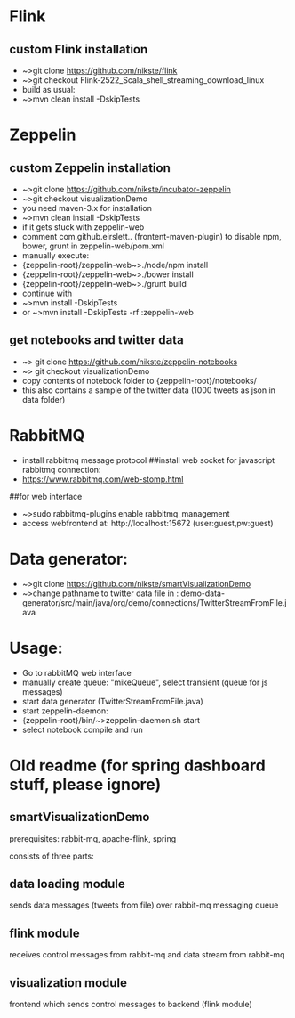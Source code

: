 # Flink
## custom Flink installation
- ~>git clone https://github.com/nikste/flink 
- ~>git checkout Flink-2522_Scala_shell_streaming_download_linux
- build as usual:
 - ~>mvn clean install -DskipTests

# Zeppelin
## custom Zeppelin installation
- ~>git clone https://github.com/nikste/incubator-zeppelin
- ~>git checkout visualizationDemo
- you need maven-3.x for installation
- ~>mvn clean install -DskipTests
- if it gets stuck with zeppelin-web
- comment <plugin><groupId>com.github.eirslett</groupId>..</plugin> (frontent-maven-plugin) to disable npm, bower, grunt in zeppelin-web/pom.xml
- manually execute:
- {zeppelin-root}/zeppelin-web~>./node/npm install
- {zeppelin-root}/zeppelin-web~>./bower install
- {zeppelin-root}/zeppelin-web~>./grunt build
- continue with
- ~>mvn install -DskipTests 
- or ~>mvn install -DskipTests -rf :zeppelin-web

## get notebooks and twitter data
- ~> git clone https://github.com/nikste/zeppelin-notebooks
- ~> git checkout visualizationDemo
- copy contents of notebook folder to {zeppelin-root}/notebooks/
- this also contains a sample of the twitter data (1000 tweets as json in data folder)

# RabbitMQ
- install rabbitmq message protocol
##install web socket for javascript rabbitmq connection:
- https://www.rabbitmq.com/web-stomp.html 

##for web interface
- ~>sudo rabbitmq-plugins enable rabbitmq_management
- access webfrontend at: http://localhost:15672 (user:guest,pw:guest)


# Data generator:
- ~>git clone https://github.com/nikste/smartVisualizationDemo
- ~>change pathname to twitter data file in : demo-data-generator/src/main/java/org/demo/connections/TwitterStreamFromFile.java


# Usage:
- Go to rabbitMQ web interface
- manually create queue: "mikeQueue", select transient (queue for js messages)
- start data generator (TwitterStreamFromFile.java)
- start zeppelin-daemon:
- {zeppelin-root}/bin/~>zeppelin-daemon.sh start
- select notebook compile and run









# Old readme (for spring dashboard stuff, please ignore)
## smartVisualizationDemo

prerequisites:
rabbit-mq, apache-flink, spring

consists of three parts:

## data loading module
sends data messages (tweets from file) over rabbit-mq messaging queue

## flink module
receives control messages from rabbit-mq and data stream from rabbit-mq

## visualization module
frontend which sends control messages to backend (flink module)
